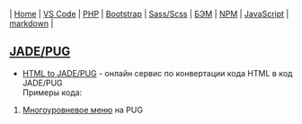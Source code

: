 | [Home](../README.md) | [VS Code](VSCode.md) | [PHP](PHP.md) | [Bootstrap](Bootstrap.md) | [Sass/Scss](Sass.md) | [БЭМ](БЭМ.md) | [NPM](NPM.md) | [JavaScript](JavaScript.md) | [markdown](markdown.md) |

## [JADE/PUG][7]  
  - [HTML to JADE/PUG][7.1] - онлайн сервис по конвертации кода HTML в код JADE/PUG  
  Примеры кода:  
   1. [Многоуровневое меню][7.2] на PUG  

[7]: https://pugjs.org/api/getting-started.html "PUG"
[7.1]: https://html2jade.org/ "HTML to JADE/PUG"
[7.2]: https://toster.ru/q/345616 "toster.ru"